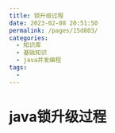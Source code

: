 ```yaml
---
title: 锁升级过程
date: 2023-02-08 20:51:50
permalink: /pages/15d803/
categories:
  - 知识库
  - 基础知识
  - java并发编程
tags:
  - 
---
```

# java锁升级过程